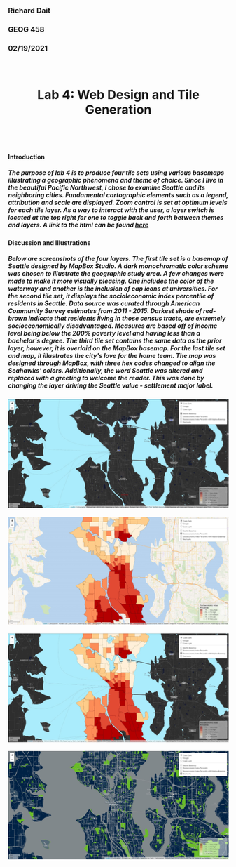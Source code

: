 <h3> Richard Dait
<h3> GEOG 458
<h3> 02/19/2021

</br>
</br>
</br>
<h1> <p align="center"> <b> Lab 4: Web Design and Tile Generation</b> </p> </br>

<h4> <b> Introduction</b> </h4> <h5> <p align="left"> The purpose of lab 4 is to produce four tile sets using various basemaps illustrating a geographic phenomena and theme of choice. Since I live in the beautiful Pacific Northwest, I chose to examine Seattle and its neighboring cities. Fundamental cartographic elements such as a legend, attribution and scale are displayed. Zoom control is set at optimum levels for each tile layer. As a way to interact with the user, a layer switch is located at the top right for one to toggle back and forth between themes and layers. A link to the html can be found <a href = "https://richdait.github.io/Socioeconomic_Index_and_Seahawks_Tile_Sets/index.html">here</a></h5>

<h4> <b> Discussion and Illustrations</b> </h4>
<p align="left"> <h5>Below are screenshots of the four layers. The first tile set is a basemap of Seattle designed by MapBox Studio. A dark monochromatic color scheme was chosen to illustrate the geographic study area. A few changes were made to make it more visually pleasing. One includes the color of the waterway and another is the inclusion of cap icons at universities. For the second tile set, it displays the socialeconomic index percentile of residents in Seattle. Data source was curated through American Community Survey estimates from 2011 - 2015. Darkest shade of red-brown indicate that residents living in those census tracts, are extremely socioeconomically disadvantaged. Measures are based off of income level being below the 200% poverty level and having less than a bachelor's degree. The third tile set contains the same data as the prior layer, however, it is overlaid on the MapBox basemap. For the last tile set and map, it illustrates the city's love for the home team. The map was designed through MapBox, with three hex codes changed to align the Seahawks' colors. Additionally, the word Seattle was altered and replaced with a greeting to welcome the reader. This was done by changing the layer driving the Seattle value - settlement major label.</h5>

![alt text](img/mapbox_basemap.png)
</br>
</br>
![alt text](img/thematic_geospatial.png)
</br>
</br>
![alt text](img/thematic_with_mapbox.png)
</br>
</br>
![alt text](img/seahawks.png)
